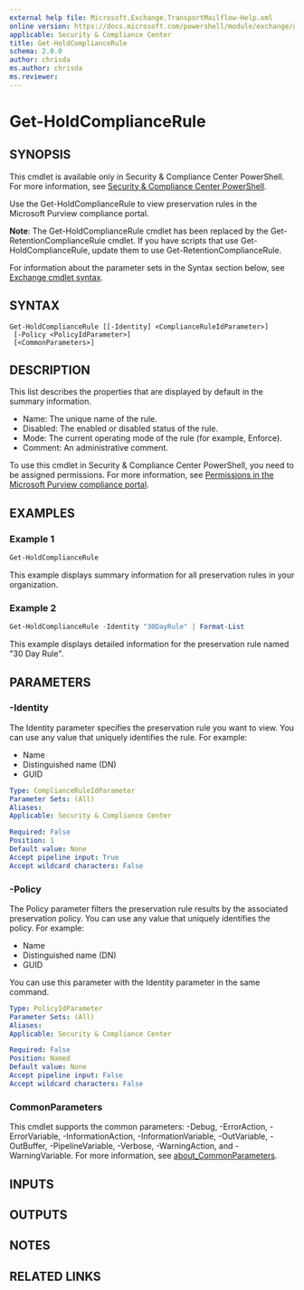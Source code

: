```yaml
---
external help file: Microsoft.Exchange.TransportMailflow-Help.xml
online version: https://docs.microsoft.com/powershell/module/exchange/get-holdcompliancerule
applicable: Security & Compliance Center
title: Get-HoldComplianceRule
schema: 2.0.0
author: chrisda
ms.author: chrisda
ms.reviewer:
---
```


# Get-HoldComplianceRule

## SYNOPSIS
This cmdlet is available only in Security & Compliance Center PowerShell. For more information, see [Security & Compliance Center PowerShell](https://docs.microsoft.com/powershell/exchange/scc-powershell).

Use the Get-HoldComplianceRule to view preservation rules in the Microsoft Purview compliance portal.

**Note**: The Get-HoldComplianceRule cmdlet has been replaced by the Get-RetentionComplianceRule cmdlet. If you have scripts that use Get-HoldComplianceRule, update them to use Get-RetentionComplianceRule.

For information about the parameter sets in the Syntax section below, see [Exchange cmdlet syntax](https://docs.microsoft.com/powershell/exchange/exchange-cmdlet-syntax).

## SYNTAX

```
Get-HoldComplianceRule [[-Identity] <ComplianceRuleIdParameter>]
 [-Policy <PolicyIdParameter>]
 [<CommonParameters>]
```

## DESCRIPTION
This list describes the properties that are displayed by default in the summary information.

- Name: The unique name of the rule.
- Disabled: The enabled or disabled status of the rule.
- Mode: The current operating mode of the rule (for example, Enforce).
- Comment: An administrative comment.

To use this cmdlet in Security & Compliance Center PowerShell, you need to be assigned permissions. For more information, see [Permissions in the Microsoft Purview compliance portal](https://docs.microsoft.com/microsoft-365/compliance/microsoft-365-compliance-center-permissions).

## EXAMPLES

### Example 1
```powershell
Get-HoldComplianceRule
```

This example displays summary information for all preservation rules in your organization.

### Example 2
```powershell
Get-HoldComplianceRule -Identity "30DayRule" | Format-List
```

This example displays detailed information for the preservation rule named "30 Day Rule".

## PARAMETERS

### -Identity
The Identity parameter specifies the preservation rule you want to view. You can use any value that uniquely identifies the rule. For example:

- Name
- Distinguished name (DN)
- GUID

```yaml
Type: ComplianceRuleIdParameter
Parameter Sets: (All)
Aliases:
Applicable: Security & Compliance Center

Required: False
Position: 1
Default value: None
Accept pipeline input: True
Accept wildcard characters: False
```

### -Policy
The Policy parameter filters the preservation rule results by the associated preservation policy. You can use any value that uniquely identifies the policy. For example:

- Name
- Distinguished name (DN)
- GUID

You can use this parameter with the Identity parameter in the same command.

```yaml
Type: PolicyIdParameter
Parameter Sets: (All)
Aliases:
Applicable: Security & Compliance Center

Required: False
Position: Named
Default value: None
Accept pipeline input: False
Accept wildcard characters: False
```

### CommonParameters
This cmdlet supports the common parameters: -Debug, -ErrorAction, -ErrorVariable, -InformationAction, -InformationVariable, -OutVariable, -OutBuffer, -PipelineVariable, -Verbose, -WarningAction, and -WarningVariable. For more information, see [about_CommonParameters](https://go.microsoft.com/fwlink/p/?LinkID=113216).

## INPUTS

## OUTPUTS

## NOTES

## RELATED LINKS
